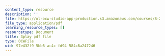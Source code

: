 ```yaml
---
content_type: resource
description: ''
file: https://ol-ocw-studio-app-production.s3.amazonaws.com/courses/8-286-the-early-universe-fall-2013/97e432f95bb6ac4cfd94584c8a247246_tJ2AJJMcQXs.pdf
file_type: application/pdf
learning_resource_types: []
resourcetype: Document
title: 3play pdf file
type: OCWFile
uid: 97e432f9-5bb6-ac4c-fd94-584c8a247246
---
```

